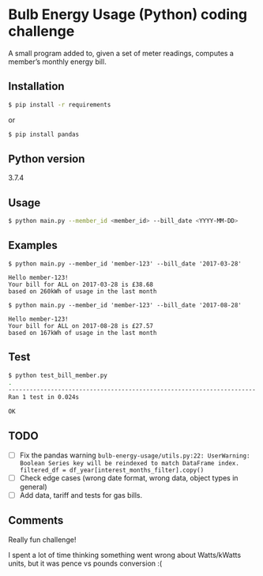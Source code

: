 # Bulb Energy Usage (Python) coding challenge

A small program added to, given a set of meter readings, computes a member’s monthly energy bill.


## Installation

``` bash
$ pip install -r requirements
```

or 

``` bash
$ pip install pandas
```

## Python version
3.7.4 

## Usage
```bash
$ python main.py --member_id <member_id> --bill_date <YYYY-MM-DD>
```

## Examples
```
$ python main.py --member_id 'member-123' --bill_date '2017-03-28'

Hello member-123!
Your bill for ALL on 2017-03-28 is £38.68
based on 260kWh of usage in the last month
```

```
$ python main.py --member_id 'member-123' --bill_date '2017-08-28'

Hello member-123!
Your bill for ALL on 2017-08-28 is £27.57
based on 167kWh of usage in the last month
```

## Test

``` bash
$ python test_bill_member.py 
.
----------------------------------------------------------------------
Ran 1 test in 0.024s

OK

```

## TODO

* [ ] Fix the pandas warning 
`bulb-energy-usage/utils.py:22: UserWarning: Boolean Series key will be reindexed to match DataFrame index.
  filtered_df = df_year[interest_months_filter].copy()`
* [ ] Check edge cases (wrong date format, wrong data, object types in general)
* [ ] Add data, tariff and tests for gas bills.

## Comments

Really fun challenge!

I spent a lot of time thinking something went wrong about Watts/kWatts units, but it was pence vs pounds conversion :(